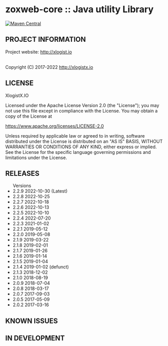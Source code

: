 
 zoxweb-core :: Java utility Library
==========================================================================
[![Maven Central](https://maven-badges.herokuapp.com/maven-central/org.zoxweb/zoxweb-core/badge.svg)](http://mvnrepository.com/artifact/org.zoxweb/zoxweb-core)


## PROJECT INFORMATION

Project website: http://xlogist.io <br />
<br />
 
Copyright (C) 2017-2022 http://xlogistx.io

## LICENSE
 XlogistX.IO 
 
 Licensed under the Apache License Version 2.0 (the "License");
 you may not use this file except in compliance with the License.
 You may obtain a copy of the License at

 https://www.apache.org/licenses/LICENSE-2.0
  
 Unless required by applicable law or agreed to in writing, software
 distributed under the License is distributed on an "AS IS" BASIS,
 WITHOUT WARRANTIES OR CONDITIONS OF ANY KIND, either express or implied.
 See the License for the specific language governing permissions and
 limitations under the License.

## RELEASES

<ul> Versions
<li>2.2.9 2022-10-30 (Latest)
<li>2.2.8 2022-10-25
<li>2.2.7 2022-10-18
<li>2.2.6 2022-10-13
<li>2.2.5 2022-10-10
<li>2.2.4 2022-07-20
<li>2.2.3 2021-01-02
<li>2.2.1 2019-05-12
<li>2.2.0 2019-05-08
<li>2.1.9 2019-03-22
<li>2.1.8 2019-02-01 
<li>2.1.7 2019-01-26
<li>2.1.6 2019-01-14
<li>2.1.5 2019-01-04
<li>2.1.4 2019-01-02 (defunct)
<li>2.1.3 2018-12-02
<li>2.1.0 2018-08-19
<li>2.0.9 2018-07-04
<li>2.0.8 2018-03-17
<li>2.0.7 2017-09-03
<li>2.0.5 2017-05-09
<li>2.0.2 2017-03-16
</ul>


## KNOWN ISSUES


## IN DEVELOPMENT



